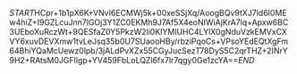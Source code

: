 $START$HCpr+1b1pX6K+VNvI6ECMWj5k+00xeSSjXq/AoogBQv9tXJ7ld6I0MEw4hiZ+I9GZLcuJnn7lGOj3Y1ZC0EKMh9J7Af5X4eoNIWiAjKrA7lq+Apxw6BC3UEboXuRczWt+9QESfaZ0Y5PkzW2li0KIYMlUHC4LYlX0gNduVzkEMVxCXVY6xuvDEVXmw1tvLeJsq35b0U7SUaooHBy/rbziPqoCs+VPsoYEdEQtXgFm64BhiYQaMcUewz0lpb/3jALdPvXZx55CGyJucSezT78DyS5C2qrTHZ+2INrY9H2+RAtsM0JGFIlgp+YV459FbLoLQZl6fx7lr7qgy0Ge1zcYA==$END$